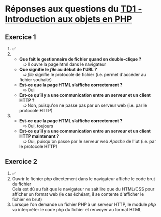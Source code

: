 # Réponses aux questions du <u>TD1 - Introduction aux objets en PHP</u>

## Exercice 1
1. ✅
2. - <b>Que fait le gestionnaire de fichier quand on double-clique ?</b>
    <br>   ➯ Il ouvre la page html dans le navigateur
   - <b>Que signifie le <i>file</i> au début de l’URL ?</b>
    <br>   ➯ <i>file</i> signifie le protocole de fichier (i.e. permet d'accéder au fichier souhaité)
   - <b>Est-ce que la page HTML s’affiche correctement ?</b>
    <br>   ➯ Oui
   - <b>Est-ce qu’il y a une communication entre un serveur et un client HTTP ?</b>
    <br>   ➯ Non, puisqu'on ne passe pas par un serveur web (i.e. par le protocole HTTP)
3. - <b>Est-ce que la page HTML s’affiche correctement ?</b>
    <br>   ➯ Oui, toujours
   - <b>Est-ce qu’il y a une communication entre un serveur et un client HTTP maintenant ?</b>
    <br>   ➯ Oui, puisqu'on passe par le serveur web <i>Apache</i> de l'iut (i.e. par le protocole HTTP)

## Exercice 2
1. ✅
2. Ouvrir le fichier php directement dans le navigateur affiche le code brut du fichier<br>
   Cela est dû au fait que le navigateur ne sait lire que du HTML/CSS pour afficher un format web (le cas échéant, il se contente d'afficher le fichier en brut)
3. Lorsque l'on demande un fichier PHP à un serveur HTTP, le module <i>php</i> va interpréter le code php du fichier et renvoyer au format HTML
